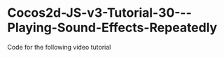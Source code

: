 Cocos2d-JS-v3-Tutorial-30---Playing-Sound-Effects-Repeatedly
============================================================

Code for the following video tutorial 
